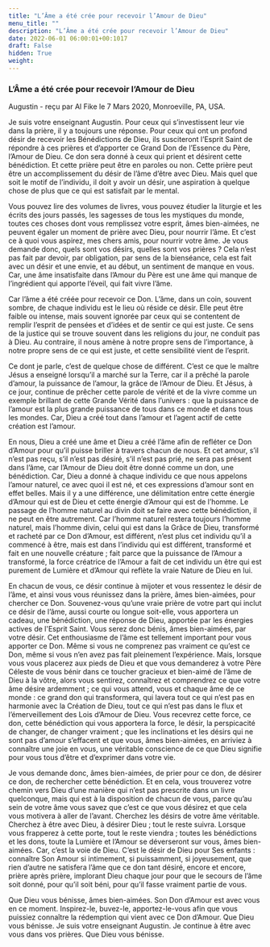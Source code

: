 ```yaml
---
title: "L’Âme a été crée pour recevoir l’Amour de Dieu"
menu_title: ""
description: "L’Âme a été crée pour recevoir l’Amour de Dieu"
date: 2022-06-01 06:00:01+00:1017
draft: False
hidden: True
weight:
---
```

### L’Âme a été crée pour recevoir l’Amour de Dieu

Augustin - reçu par Al Fike le 7 Mars 2020, Monroeville, PA, USA.

Je suis votre enseignant Augustin. Pour ceux qui s’investissent leur vie dans la prière, il y a toujours une réponse. Pour ceux qui ont un profond désir de recevoir les Bénédictions de Dieu, ils susciteront l’Esprit Saint de répondre à ces prières et d’apporter ce Grand Don de l’Essence du Père, l’Amour de Dieu. Ce don sera donné à ceux qui prient et désirent cette bénédiction. Et cette prière peut être en paroles ou non. Cette prière peut être un accomplissement du désir de l’âme d’être avec Dieu. Mais quel que soit le motif de l’individu, il doit y avoir un désir, une aspiration à quelque chose de plus que ce qui est satisfait par le mental.

Vous pouvez lire des volumes de livres, vous pouvez étudier la liturgie et les écrits des jours passés, les sagesses de tous les mystiques du monde, toutes ces choses dont vous remplissez votre esprit, âmes bien-aimées, ne peuvent égaler un moment de prière avec Dieu, pour nourrir l’âme. Et c’est ce à quoi vous aspirez, mes chers amis, pour nourrir votre âme. Je vous demande donc, quels sont vos désirs, quelles sont vos prières ? Cela n’est pas fait par devoir, par obligation, par sens de la bienséance, cela est fait avec un désir et une envie, et au début, un sentiment de manque en vous. Car, une âme insatisfaite dans l’Amour du Père est une âme qui manque de l’ingrédient qui apporte l’éveil, qui fait vivre l’âme.

Car l’âme a été créée pour recevoir ce Don. L’âme, dans un coin, souvent sombre, de chaque individu est le lieu où réside ce désir. Elle peut être faible ou intense, mais souvent ignorée par ceux qui se contentent de remplir l’esprit de pensées et d’idées et de sentir ce qui est juste. Ce sens de la justice qui se trouve souvent dans les religions du jour, ne conduit pas à Dieu. Au contraire, il nous amène à notre propre sens de l’importance, à notre propre sens de ce qui est juste, et cette sensibilité vient de l’esprit.

Ce dont je parle, c’est de quelque chose de différent. C’est ce que le maître Jésus a enseigné lorsqu’il a marché sur la Terre, car il a prêché la parole d’amour, la puissance de l’amour, la grâce de l’Amour de Dieu. Et Jésus, à ce jour, continue de prêcher cette parole de vérité et de la vivre comme un exemple brillant de cette Grande Vérité dans l’univers : que la puissance de l’amour est la plus grande puissance de tous dans ce monde et dans tous les mondes. Car, Dieu a créé tout dans l’amour et l’agent actif de cette création est l’amour.

En nous, Dieu a créé une âme et Dieu a créé l’âme afin de refléter ce Don d’Amour pour qu’il puisse briller à travers chacun de nous. Et cet amour, s’il n’est pas reçu, s’il n’est pas désiré, s’il n’est pas prié, ne sera pas présent dans l’âme, car l’Amour de Dieu doit être donné comme un don, une bénédiction. Car, Dieu a donné à chaque individu ce que nous appelons l’amour naturel, ce avec quoi il est né, et ces expressions d’amour sont en effet belles. Mais il y a une différence, une délimitation entre cette énergie d’Amour qui est de Dieu et cette énergie d’Amour qui est de l’homme. Le passage de l’homme naturel au divin doit se faire avec cette bénédiction, il ne peut en être autrement. Car l’homme naturel restera toujours l’homme naturel, mais l’homme divin, celui qui est dans la Grâce de Dieu, transformé et racheté par ce Don d’Amour, est différent, n’est plus cet individu qu’il a commencé à être, mais est dans l’individu qui est différent, transformé et fait en une nouvelle créature ; fait parce que la puissance de l’Amour a transformé, la force créatrice de l’Amour a fait de cet individu un être qui est purement de Lumière et d’Amour qui reflète la vraie Nature de Dieu en lui.

En chacun de vous, ce désir continue à mijoter et vous ressentez le désir de l’âme, et ainsi vous vous réunissez dans la prière, âmes bien-aimées, pour chercher ce Don. Souvenez-vous qu’une vraie prière de votre part qui inclut ce désir de l’âme, aussi courte ou longue soit-elle, vous apportera un cadeau, une bénédiction, une réponse de Dieu, apportée par les énergies actives de l'Esprit Saint. Vous serez donc bénis, âmes bien-aimées, par votre désir. Cet enthousiasme de l’âme est tellement important pour vous apporter ce Don. Même si vous ne comprenez pas vraiment ce qu’est ce Don, même si vous n’en avez pas fait pleinement l’expérience. Mais, lorsque vous vous placerez aux pieds de Dieu et que vous demanderez à votre Père Céleste de vous bénir dans ce toucher gracieux et bien-aimé de l’âme de Dieu à la vôtre, alors vous sentirez, connaîtrez et comprendrez ce que votre âme désire ardemment ; ce qui vous attend, vous et chaque âme de ce monde : ce grand don qui transformera, qui lavera tout ce qui n’est pas en harmonie avec la Création de Dieu, tout ce qui n’est pas dans le flux et l’émerveillement des Lois d’Amour de Dieu. Vous recevrez cette force, ce don, cette bénédiction qui vous apportera la force, le désir, la perspicacité de changer, de changer vraiment ; que les inclinations et les désirs qui ne sont pas d’amour s’effacent et que vous, âmes bien-aimées, en arriviez à connaître une joie en vous, une véritable conscience de ce que Dieu signifie pour vous tous d’être et d’exprimer dans votre vie.

Je vous demande donc, âmes bien-aimées, de prier pour ce don, de désirer ce don, de rechercher cette bénédiction. Et en cela, vous trouverez votre chemin vers Dieu d’une manière qui n’est pas prescrite dans un livre quelconque, mais qui est à la disposition de chacun de vous, parce qu’au sein de votre âme vous savez que c’est ce que vous désirez et que cela vous motivera à aller de l’avant. Cherchez les désirs de votre âme véritable. Cherchez à être avec Dieu, à désirer Dieu ; tout le reste suivra. Lorsque vous frapperez à cette porte, tout le reste viendra ; toutes les bénédictions et les dons, toute la Lumière et l’Amour se déverseront sur vous, âmes bien-aimées. Car, c’est la voie de Dieu. C’est le désir de Dieu pour Ses enfants : connaître Son Amour si intimement, si puissamment, si joyeusement, que rien d’autre ne satisfera l’âme que ce don tant désiré, encore et encore, prière après prière, implorant Dieu chaque jour pour que le secours de l’âme soit donné, pour qu’il soit béni, pour qu’il fasse vraiment partie de vous.

Que Dieu vous bénisse, âmes bien-aimées. Son Don d’Amour est avec vous en ce moment. Inspirez-le, buvez-le, apportez-le-vous afin que vous puissiez connaître la rédemption qui vient avec ce Don d’Amour. Que Dieu vous bénisse. Je suis votre enseignant Augustin. Je continue à être avec vous dans vos prières. Que Dieu vous bénisse.
